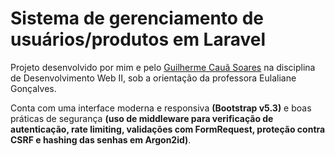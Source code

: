 # Sistema de gerenciamento de usuários/produtos em Laravel

Projeto desenvolvido por mim e pelo <a href="https://www.linkedin.com/in/guilherme-cau%C3%A3-soares/">Guilherme Cauã Soares</a> na disciplina de Desenvolvimento Web II, sob a orientação da professora Eulaliane Gonçalves.

Conta com uma interface moderna e responsiva **(Bootstrap v5.3)** e boas práticas de segurança **(uso de middleware para verificação de autenticação, rate limiting, validações com FormRequest, proteção contra CSRF e hashing das senhas em Argon2id)**.